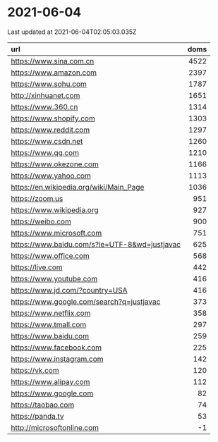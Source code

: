 # 2021-06-04

<!-- BEGIN -->
Last updated at 2021-06-04T02:05:03.035Z

url | doms
:- | -:
https://www.sina.com.cn | 4522
https://www.amazon.com | 2397
https://www.sohu.com | 1787
http://xinhuanet.com | 1651
https://www.360.cn | 1314
https://www.shopify.com | 1303
https://www.reddit.com | 1297
https://www.csdn.net | 1260
https://www.qq.com | 1210
https://www.okezone.com | 1166
https://www.yahoo.com | 1113
https://en.wikipedia.org/wiki/Main_Page | 1036
https://zoom.us | 951
https://www.wikipedia.org | 927
https://weibo.com | 900
https://www.microsoft.com | 751
https://www.baidu.com/s?ie=UTF-8&wd=justjavac | 625
https://www.office.com | 568
https://live.com | 442
https://www.youtube.com | 416
https://www.jd.com/?country=USA | 416
https://www.google.com/search?q=justjavac | 373
https://www.netflix.com | 358
https://www.tmall.com | 297
https://www.baidu.com | 259
https://www.facebook.com | 225
https://www.instagram.com | 142
https://vk.com | 120
https://www.alipay.com | 112
https://www.google.com | 82
https://taobao.com | 74
https://panda.tv | 53
http://microsoftonline.com | -1
<!-- END -->
